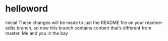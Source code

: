 # helloword
inicial
These changes will be made to just the README file on your readme-edits branch, so now this branch contains content that’s different from master.
Me and you in the bay
